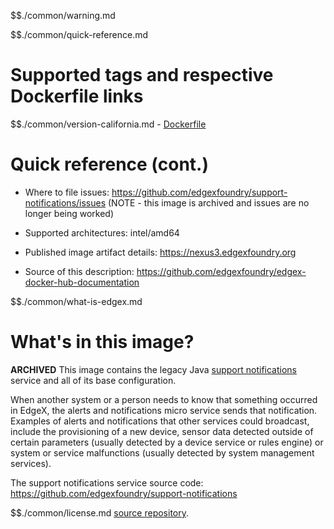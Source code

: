 $$./common/warning.md

$$./common/quick-reference.md

# Supported tags and respective Dockerfile links

$$./common/version-california.md
        - [Dockerfile](https://github.com/edgexfoundry/docker-support-notifications/blob/master/Dockerfile)

# Quick reference (cont.)

- Where to file issues: https://github.com/edgexfoundry/support-notifications/issues (NOTE - this image is archived and issues are no longer being worked)

- Supported architectures: intel/amd64

- Published image artifact details: https://nexus3.edgexfoundry.org

- Source of this description: https://github.com/edgexfoundry/edgex-docker-hub-documentation

$$./common/what-is-edgex.md

# What's in this image?

**ARCHIVED**
This image contains the legacy Java [support notifications](https://docs.edgexfoundry.org/1.3/microservices/support/notifications/Ch-AlertsNotifications/) service and all of its base configuration.

When another system or a person needs to know that something occurred in EdgeX, the alerts and notifications micro service sends that notification. Examples of alerts and notifications that other services could broadcast, include the provisioning of a new device, sensor data detected outside of certain parameters (usually detected by a device service or rules engine) or system or service malfunctions (usually detected by system management services).

The support notifications service source code: https://github.com/edgexfoundry/support-notifications

$$./common/license.md
[source repository](https://github.com/edgexfoundry/support-notifications/blob/master/Attribution.txt).